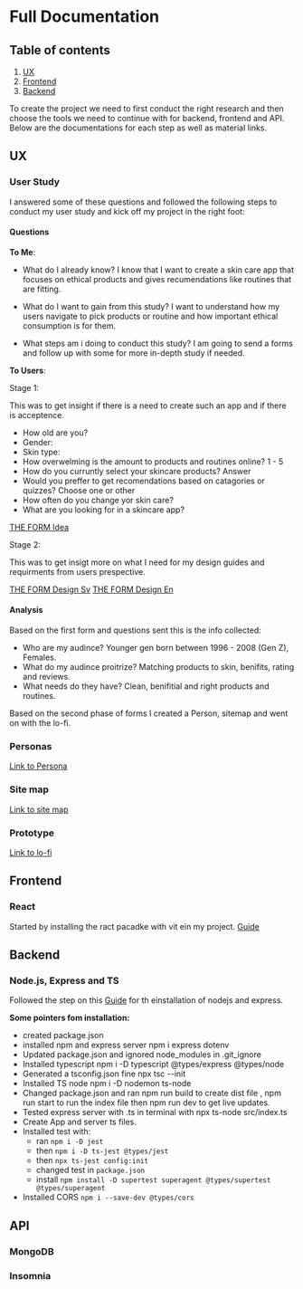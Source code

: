 # Full Documentation

## Table of contents

1. [UX](#ux)
2. [Frontend](#frontend)
3. [Backend](#backend)

To create the project we need to first conduct the right research and then choose the tools we need to continue with for backend, frontend and API. Below are the documentations for each step as well as material links.

## UX

### User Study

I answered some of these questions and followed the following steps to conduct my user study and kick off my project in the right foot:

#### Questions

**To Me**:

- What do I already know?
  I know that I want to create a skin care app that focuses on ethical products and gives recumendations like routines that are fitting.

- What do I want to gain from this study?
  I want to understand how my users navigate to pick products or routine and how important ethical consumption is for them.

- What steps am i doing to conduct this study?
  I am going to send a forms and follow up with some for more in-depth study if needed.

**To Users**:

Stage 1:

This was to get insight if there is a need to create such an app and if there is acceptence.

- How old are you?
- Gender:
- Skin type:
- How overwelming is the amount to products and routines online? 1 - 5
- How do you curruntly select your skincare products? Answer
- Would you preffer to get recomendations based on catagories or quizzes? Choose one or other
- How often do you change yor skin care?
- What are you looking for in a skincare app?

[THE FORM Idea](https://forms.gle/fCrjog4BxAWSdTrY9)

Stage 2:

This was to get insigt more on what I need for my design guides and requirments from users prespective.

[THE FORM Design Sv](https://forms.gle/3UE1qrjUBj7CT81h7)
[THE FORM Design En](https://forms.gle/kBsomr6rxwqgEDNGA)

#### Analysis

Based on the first form and questions sent this is the info collected:

- Who are my audince? Younger gen born between 1996 - 2008 (Gen Z), Females.
- What do my audince proitrize? Matching products to skin, benifits, rating and reviews.
- What needs do they have? Clean, benifitial and right products and routines.

Based on the second phase of forms I created a Person, sitemap and went on with the lo-fi.

### Personas

 [Link to Persona](https://www.figma.com/board/XnSUDxolkJOaFkZ4qN7uAo/Personas-_-SiteMaps?node-id=0-1&node-type=CANVAS&t=AgP9NL88lJ2BD1iq-0)

### Site map

 [Link to site map](https://www.figma.com/board/XnSUDxolkJOaFkZ4qN7uAo/Personas-_-SiteMaps?node-id=0-1&node-type=CANVAS&t=AgP9NL88lJ2BD1iq-0)

### Prototype

 [Link to lo-fi](https://www.figma.com/design/c2cu6Ibahgz1BqYKOdzrRJ/Low-fi-design?node-id=147-88&node-type=FRAME&t=G5aifOy9T7enKAaR-0)

## Frontend

### React

Started by installing the ract pacadke with vit ein my project. [Guide](https://www.geeksforgeeks.org/how-to-setup-reactjs-with-vite/)

## Backend

### Node.js, Express and TS

Followed the step on this [Guide](https://blog.logrocket.com/how-to-set-up-node-typescript-express/) for th einstallation of nodejs and express.

**Some pointers fom installation:**

- created package.json
- installed npm and express server npm i express dotenv
- Updated package.json and ignored node_modules in .git_ignore
- Installed typescript npm i -D typescript @types/express @types/node
- Generated a tsconfig.json fine npx tsc --init
- Installed TS node npm i -D nodemon ts-node
- Changed package.json and ran npm run build to create dist file , npm run start to run the index file then npm run dev to get live updates.
- Tested express server with .ts in terminal with npx ts-node src/index.ts
- Create App and server ts files.
- Installed test with:
  - ran ``npm i -D jest``
  - then ``npm i -D ts-jest @types/jest``
  - then ``npx ts-jest config:init``
  - changed test in ``package.json``
  - install ``npm install -D supertest superagent @types/supertest @types/superagent``
- Installed CORS ``npm i --save-dev @types/cors``

## API

### MongoDB

### Insomnia
